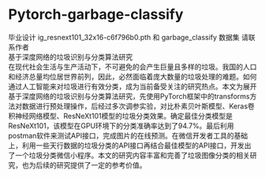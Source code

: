# Pytorch-garbage-classify  
毕业设计 
ig_resnext101_32x16-c6f796b0.pth 和 garbage_classify 数据集 请联系作者  
基于深度网络的垃圾识别与分类算法研究  
在现代社会生活与生产活动下，不可避免的会产生巨量且多样的垃圾。我国的人口和经济总量均位居世界前列，因此，必然面临着庞大数量的垃圾处理的难题。如何通过人工智能来对垃圾进行有效分类，成为当前备受关注的研究热点。本文为展开基于深度网络的垃圾识别与分类算法研究，先使用PyTorch框架中的transforms方法对数据进行预处理操作，后经过多次调参实验，对比朴素贝叶斯模型、Keras卷积神经网络模型、ResNeXt101模型的垃圾分类效果。确定最佳分类模型是ResNeXt101，该模型在GPU环境下的分类准确率达到了94.7%。最后利用postman软件来测试API接口，完成图片的在线预测。在微信开发者工具的基础上，利用一些天行数据的垃圾分类的API接口再结合最佳模型的API接口，开发出了一个垃圾分类微信小程序。本文的研究内容丰富和完善了垃圾图像分类的相关研究，也为后续的研究提供了一定的参考价值。  
